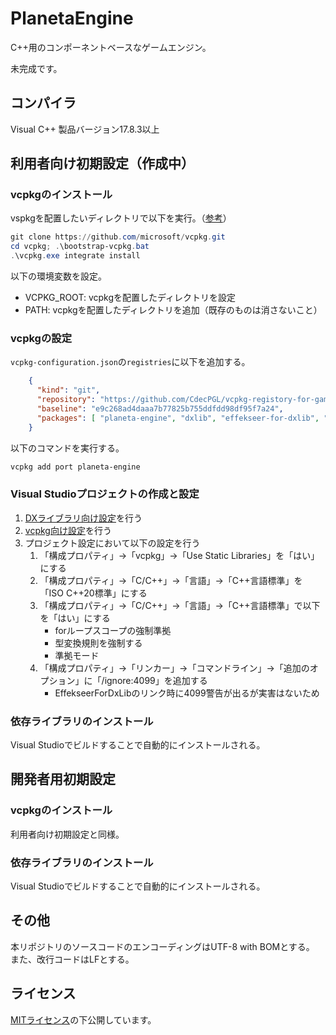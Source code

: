 # PlanetaEngine

C++用のコンポーネントベースなゲームエンジン。

未完成です。

## コンパイラ

Visual C++ 製品バージョン17.8.3以上

## 利用者向け初期設定（作成中）

### vcpkgのインストール

vspkgを配置したいディレクトリで以下を実行。（[参考](https://learn.microsoft.com/ja-jp/vcpkg/get_started/get-started-msbuild?pivots=shell-powershell#1---set-up-vcpkg)）

```ps1
git clone https://github.com/microsoft/vcpkg.git
cd vcpkg; .\bootstrap-vcpkg.bat
.\vcpkg.exe integrate install
```

以下の環境変数を設定。

- VCPKG_ROOT: vcpkgを配置したディレクトリを設定
- PATH: vcpkgを配置したディレクトリを追加（既存のものは消さないこと）

### vcpkgの設定

`vcpkg-configuration.json`の`registries`に以下を追加する。

```json
    {
      "kind": "git",
      "repository": "https://github.com/CdecPGL/vcpkg-registory-for-game-dev",
      "baseline": "e9c268ad4daaa7b77825b755ddfdd98df95f7a24",
      "packages": [ "planeta-engine", "dxlib", "effekseer-for-dxlib", "lua-intf" ]
    }
```

以下のコマンドを実行する。

```ps1
vcpkg add port planeta-engine
```

### Visual Studioプロジェクトの作成と設定

1. [DXライブラリ向け設定](https://dxlib.xsrv.jp/use/dxuse_vscom2022.html)を行う
1. [vcpkg向け設定](https://learn.microsoft.com/ja-jp/vcpkg/get_started/get-started-msbuild?pivots=shell-powershell#3---set-up-the-project-files)を行う
1. プロジェクト設定において以下の設定を行う
    1. 「構成プロパティ」->「vcpkg」->「Use Static Libraries」を「はい」にする
    1. 「構成プロパティ」->「C/C++」->「言語」->「C++言語標準」を「ISO C++20標準」にする
    1. 「構成プロパティ」->「C/C++」->「言語」->「C++言語標準」で以下を「はい」にする
        - forループスコープの強制準拠
        - 型変換規則を強制する
        - 準拠モード
    1. 「構成プロパティ」->「リンカー」->「コマンドライン」->「追加のオプション」に「/ignore:4099」を追加する
        - EffekseerForDxLibのリンク時に4099警告が出るが実害はないため

### 依存ライブラリのインストール

Visual Studioでビルドすることで自動的にインストールされる。

## 開発者用初期設定

### vcpkgのインストール

利用者向け初期設定と同様。

### 依存ライブラリのインストール

Visual Studioでビルドすることで自動的にインストールされる。

## その他

本リポジトリのソースコードのエンコーディングはUTF-8 with BOMとする。
また、改行コードはLFとする。

## ライセンス

[MITライセンス](LICENSE)の下公開しています。
